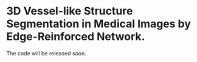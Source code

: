 # 3D Vessel-like Structure Segmentation in Medical Images by Edge-Reinforced  Network.
The code will be released soon.
